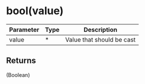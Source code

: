 # bool(value)

| Parameter | Type | Description               |
| --------- | ---- | ------------------------- |
| value     | *    | Value that should be cast |

## Returns

(Boolean) 
